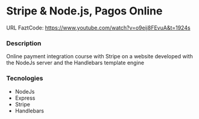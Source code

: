 # Stripe & Node.js, Pagos Online


URL FaztCode: https://www.youtube.com/watch?v=o9eij8FEvuA&t=1924s

### Description

Online payment integration course with Stripe on a website developed with the NodeJs server and the Handlebars template engine

### Tecnologies

* NodeJs
* Express
* Stripe
* Handlebars